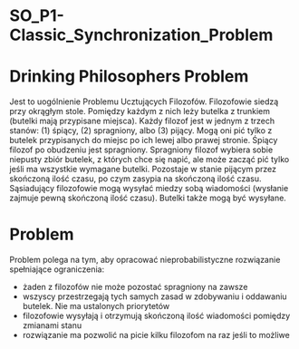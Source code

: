 # SO_P1-Classic_Synchronization_Problem

# Drinking Philosophers Problem

Jest to uogólnienie Problemu Ucztujących Filozofów.
Filozofowie siedzą przy okrągłym stole. Pomiędzy każdym z nich leży butelka z trunkiem (butelki mają przypisane miejsca). Każdy filozof jest w jednym z trzech stanów: (1) śpiący, (2) spragniony, albo (3) pijący. Mogą oni pić tylko z butelek przypisanych do miejsc po ich lewej albo prawej stronie. Śpiący filozof po obudzeniu jest spragniony. Spragniony filozof wybiera sobie niepusty zbiór butelek, z których chce się napić, ale może zacząć pić tylko jeśli ma wszystkie wymagane butelki. Pozostaje w stanie pijącym przez skończoną ilość czasu, po czym zasypia na skończoną ilość czasu. Sąsiadujący filozofowie mogą wysyłać miedzy sobą wiadomości (wysłanie zajmuje pewną skończoną ilość czasu). Butelki także mogą być wysyłane.

# Problem

Problem polega na tym, aby opracować nieprobabilistyczne rozwiązanie spełniające ograniczenia:
- żaden z filozofów nie może pozostać spragniony na zawsze
- wszyscy przestrzegają tych samych zasad w zdobywaniu i oddawaniu butelek. Nie ma ustalonych priorytetów
- filozofowie wysyłają i otrzymują skończoną ilość wiadomości pomiędzy zmianami stanu
- rozwiązanie ma pozwolić na picie kilku filozofom na raz jeśli to możliwe

